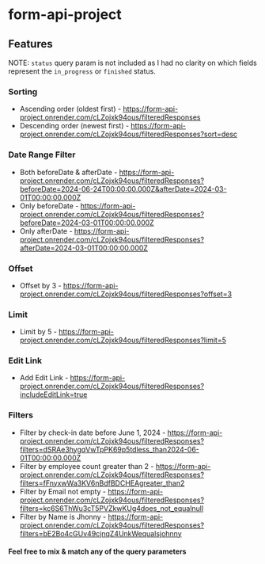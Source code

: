 # form-api-project

## Features

NOTE: `status` query param is not included as I had no clarity on which fields represent the `in_progress` or `finished` status.

### Sorting
- Ascending order (oldest first) - https://form-api-project.onrender.com/cLZojxk94ous/filteredResponses
- Descending order (newest first) - https://form-api-project.onrender.com/cLZojxk94ous/filteredResponses?sort=desc

### Date Range Filter
- Both beforeDate & afterDate - https://form-api-project.onrender.com/cLZojxk94ous/filteredResponses?beforeDate=2024-06-24T00:00:00.000Z&afterDate=2024-03-01T00:00:00.000Z
- Only beforeDate - https://form-api-project.onrender.com/cLZojxk94ous/filteredResponses?beforeDate=2024-03-01T00:00:00.000Z
- Only afterDate - https://form-api-project.onrender.com/cLZojxk94ous/filteredResponses?afterDate=2024-03-01T00:00:00.000Z

### Offset
- Offset by 3 - https://form-api-project.onrender.com/cLZojxk94ous/filteredResponses?offset=3

### Limit
- Limit by 5 - https://form-api-project.onrender.com/cLZojxk94ous/filteredResponses?limit=5

### Edit Link
- Add Edit Link - https://form-api-project.onrender.com/cLZojxk94ous/filteredResponses?includeEditLink=true

### Filters
- Filter by check-in date before June 1, 2024 - https://form-api-project.onrender.com/cLZojxk94ous/filteredResponses?filters=dSRAe3hygqVwTpPK69p5tdless_than2024-06-01T00:00:00.000Z
- Filter by employee count greater than 2 - https://form-api-project.onrender.com/cLZojxk94ous/filteredResponses?filters=fFnyxwWa3KV6nBdfBDCHEAgreater_than2
- Filter by Email not empty - https://form-api-project.onrender.com/cLZojxk94ous/filteredResponses?filters=kc6S6ThWu3cT5PVZkwKUg4does_not_equalnull
- Filter by Name is Jhonny - https://form-api-project.onrender.com/cLZojxk94ous/filteredResponses?filters=bE2Bo4cGUv49cjnqZ4UnkWequalsjohnny

#### Feel free to mix & match any of the query parameters
